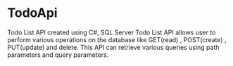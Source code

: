 # TodoApi
Todo List API created using C#, SQL Server
Todo List API allows user to perform various operations on the database like GET(read) , POST(create) , PUT(update) and delete. 
This API can retrieve various queries using path parameters and query parameters.
